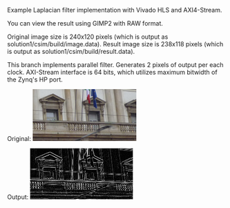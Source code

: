 Example Laplacian filter implementation with Vivado HLS and AXI4-Stream.

You can view the result using GIMP2 with RAW format.

Original image size is 240x120 pixels (which is output as solution1/csim/build/image.data).
Result image size is 238x118 pixels (which is output as solution1/csim/build/result.data).

This branch implements parallel filter. Generates 2 pixels of output per each clock.
AXI-Stream interface is 64 bits, which utilizes maximum bitwidth of the Zynq's HP port.

Original: ![original](image.png)

Output: ![result](result.png)
